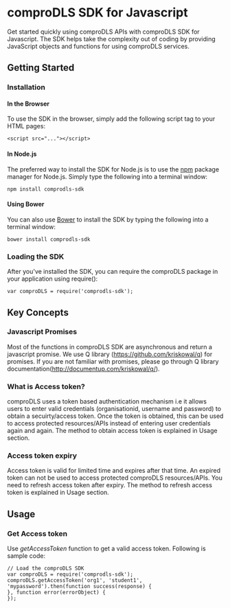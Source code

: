 # comproDLS SDK for Javascript

Get started quickly using comproDLS APIs with comproDLS SDK for Javascript. The SDK helps take the complexity out of coding by providing JavaScript objects and functions for using comproDLS services.

## Getting Started
### Installation
#### In the Browser
To use the SDK in the browser, simply add the following script tag to your HTML pages:
```
<script src="..."></script>
```
#### In Node.js
The preferred way to install the SDK for Node.js is to use the [npm](https://www.npmjs.com/) package manager for Node.js. Simply type the following into a terminal window:
```
npm install comprodls-sdk
```
#### Using Bower
You can also use [Bower](http://bower.io/) to install the SDK by typing the following into a terminal window:
```
bower install comprodls-sdk
```


### Loading the SDK
After you've installed the SDK, you can require the comproDLS package in your application using require():
```
var comproDLS = require('comprodls-sdk');
```
## Key Concepts

### Javascript Promises
Most of the functions in comproDLS SDK are asynchronous and return a javascript promise. We use Q library (https://github.com/kriskowal/q) for promises. If you are not familiar with promises, please go through Q library documentation(http://documentup.com/kriskowal/q/).

### What is Access token?
comproDLS uses a token based authentication mechanism i.e it allows users to enter valid credentials (organisationid, username and password) to obtain a secuirty/access token. Once the token is obtained, this can be used to access protected resources/APIs instead of entering user credentials again and again. The method to obtain access token is explained in Usage section.

### Access token expiry
Access token is valid for limited time and expires after that time. An expired token can not be used to access protected comproDLS resources/APIs. You need to refresh access token after expiry. The method to refresh access token is explained in Usage section.

## Usage
### Get Access token
Use *getAccessToken* function to get a valid access token. Following is sample code:
```
// Load the comproDLS SDK
var comproDLS = require('comprodls-sdk');
comproDLS.getAccessToken('org1', 'student1', 'mypassword').then(function success(response) {
}, function error(errorObject) {
});
```
